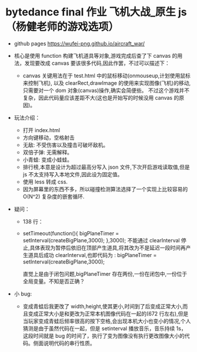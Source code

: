 # bytedance final 作业 飞机大战\_原生 js（杨健老师的游戏选项）

- github pages https://wufei-png.github.io/aircraft_war/

- 核心是使用 function 构建飞机道具等对象,游戏完成后查了下 canvas 的用法，发现要改成 canvas 要该很多代码,因此作罢，不过可以描述下：

  - canvas 关键用法在于 test.html 中的鼠标移动(onmouseup,计划使用鼠标来控制飞机), 以及 clearRect,drawImage 的使用来实现图像(飞机)的移动,只需要对一个 dom 对象(canvas)操作,确实会简便些。
    不过这个游戏并不复杂，因此代码量应该差距不大(这也是开始写的时候没用 canvas 的原因)。

- 玩法介绍：

  - 打开 index.html
  - 方向键移动，空格射击
  - 无敌: 不受伤害以及撞击可破坏敌机。
  - 双倍子弹: 无需解释。
  - 小青蛙: 变成小蛙蛙。
  - 排行榜,本意是设计为超过最高分写入 json 文件,下次开启游戏读取值,但是 js 不太支持写入本地文件,因此设为固定值。
  - 使用 less 转成 css.
  - 因为屏幕里的东西不多，所以碰撞检测算法选择了一个实现上比较容易的 O(N^2) 复杂度的嵌套循环.

- 疑问：

  - 138 行：
  - setTimeout(function(){
    bigPlaneTimer = setInterval(createBigPlane,3000);
    },3000);
    不能通过 clearInterval 停止,具体表现为暂停后依旧在顶部产生道具,将其改为不是延迟一段时间再产生道具后成功 clearInterval,也即代码为
    : bigPlaneTimer = setInterval(createBigPlane,3000);

    直觉上是由于闭包问题,bigPlaneTimer 存在两份,一份在闭包中,一份位于全局变量。不知是否正确？

- 小 bug:
  - 变成青蛙后我更改了 width,height,使其更小,时间到了后变成正常大小,而且变成正常大小是和更改为正常本机图像代码在一起的(672 行左右),但是当玩家变成青蛙后频率很高的按下空格,会出现本机大小也变小的情况,个人猜测是由于虽然代码在一起，但是 setinterval 播放音乐，音乐持续 1s，这段时间就是 bug 的时间了，执行了变为图像没有执行更改图像大小的代码。侧面说明代码的串行性质。
